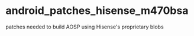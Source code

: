 android_patches_hisense_m470bsa
===============================

patches needed to build AOSP using Hisense's proprietary blobs
